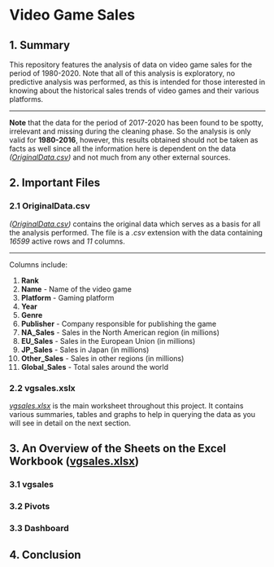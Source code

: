 # Video Game Sales

## 1. Summary

This repository features the analysis of data on video game sales for the period of 1980-2020. Note that all of this analysis is exploratory, no predictive analysis was performed, as this is intended for those interested in knowing about the historical sales trends of video games and their various platforms.

---

**Note** that the data for the period of 2017-2020 has been found to be spotty, irrelevant and missing during the cleaning phase. So the analysis is only valid for **1980-2016**, however, this results obtained should not be taken as facts as well since all the information here is dependent on the data _([OriginalData.csv](OriginalData.csv))_ and not much from any other external sources.

## 2. Important Files

### 2.1 OriginalData.csv

_([OriginalData.csv](OriginalData.csv))_ contains the original data which serves as a basis for all the analysis performed. The file is a _.csv_ extension with the data containing _16599_ active rows and _11_ columns.

---

Columns include:

1. **Rank**
2. **Name** - Name of the video game
3. **Platform** - Gaming platform
4. **Year**
5. **Genre**
6. **Publisher** - Company responsible for publishing the game
7. **NA_Sales** - Sales in the North American region (in millions)
8. **EU_Sales** - Sales in the European Union (in millions)
9. **JP_Sales** - Sales in Japan (in millions)
10. **Other_Sales** - Sales in other regions (in millions)
11. **Global_Sales** - Total sales around the world

### 2.2 vgsales.xslx

_[vgsales.xlsx](vgsales.xlsx)_ is the main worksheet throughout this project. It contains various summaries, tables and graphs to help in querying the data as you will see in detail on the next section.

## 3. An Overview of the Sheets on the Excel Workbook ([vgsales.xlsx](vgsales.xlsx))

### 3.1 vgsales

### 3.2 Pivots

### 3.3 Dashboard

## 4. Conclusion
